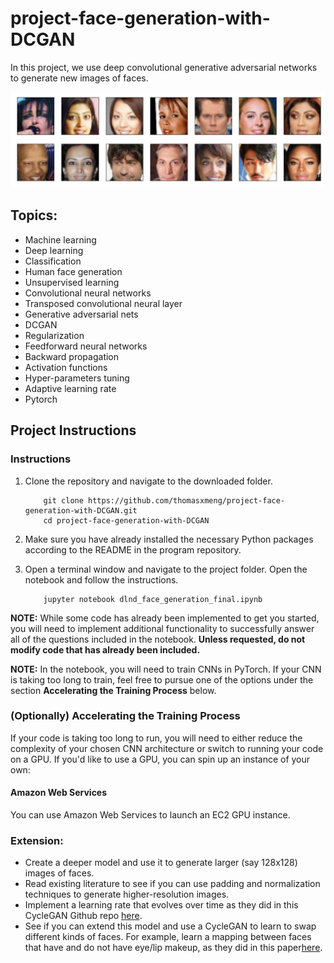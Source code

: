 [//]: # (Image References)

[image1]: ./processed-face-data.png "Sample Output"


# project-face-generation-with-DCGAN
In this project, we use deep convolutional generative adversarial networks to generate new images of faces.

![Sample Output][image1]

## Topics: 
* Machine learning
* Deep learning
* Classification
* Human face generation
* Unsupervised learning
* Convolutional neural networks
* Transposed convolutional neural layer
* Generative adversarial nets
* DCGAN
* Regularization
* Feedforward neural networks
* Backward propagation
* Activation functions
* Hyper-parameters tuning
* Adaptive learning rate
* Pytorch

## Project Instructions

### Instructions

1. Clone the repository and navigate to the downloaded folder.
	
	```	
		git clone https://github.com/thomasxmeng/project-face-generation-with-DCGAN.git
		cd project-face-generation-with-DCGAN
	```
2. Make sure you have already installed the necessary Python packages according to the README in the program repository.
3. Open a terminal window and navigate to the project folder. Open the notebook and follow the instructions.
	
	```
		jupyter notebook dlnd_face_generation_final.ipynb
	```

__NOTE:__ While some code has already been implemented to get you started, you will need to implement additional functionality to successfully answer all of the questions included in the notebook. __Unless requested, do not modify code that has already been included.__

__NOTE:__ In the notebook, you will need to train CNNs in PyTorch.  If your CNN is taking too long to train, feel free to pursue one of the options under the section __Accelerating the Training Process__ below.


### (Optionally) Accelerating the Training Process 

If your code is taking too long to run, you will need to either reduce the complexity of your chosen CNN architecture or switch to running your code on a GPU.  If you'd like to use a GPU, you can spin up an instance of your own:

#### Amazon Web Services

You can use Amazon Web Services to launch an EC2 GPU instance.




### Extension:
* Create a deeper model and use it to generate larger (say 128x128) images of faces.
* Read existing literature to see if you can use padding and normalization techniques to generate higher-resolution images.
* Implement a learning rate that evolves over time as they did in this CycleGAN Github repo [here](https://github.com/junyanz/pytorch-CycleGAN-and-pix2pix).
* See if you can extend this model and use a CycleGAN to learn to swap different kinds of faces. For example, learn a mapping between faces that have and do not have eye/lip makeup, as they did in this paper[here](https://gfx.cs.princeton.edu/pubs/Chang_2018_PAS/Chang-CVPR-2018.pdf).
